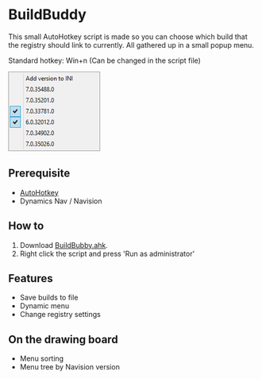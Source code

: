 BuildBuddy
==========
This small AutoHotkey script is made so you can choose which build that the registry should link to currently.
All gathered up in a small popup menu.

Standard hotkey: Win+n (Can be changed in the script file)

![Screenshot](/screenshot.png "Screenshot")

Prerequisite
------------
* [AutoHotkey](http://www.autohotkey.com)
* Dynamics Nav / Navision

How to
------
1. Download [BuildBubby.ahk](https://github.com/SShadowS/BuildBuddy/blob/master/NavVersionSelected.ahk).
2. Right click the script and press 'Run as administrator'

Features
--------
- Save builds to file
- Dynamic menu
- Change registry settings

On the drawing board
--------------------
- Menu sorting
- Menu tree by Navision version
